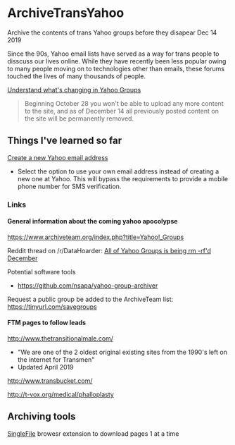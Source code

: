 # ArchiveTransYahoo
Archive the contents of trans Yahoo groups before they disapear Dec 14 2019

Since the 90s, Yahoo email lists have served as a way for trans people to disscuss our lives online. While they have recently been less popular owing to many people moving on to technologies other than emails, these forums touched the lives of many thousands of people. 

[Understand what's changing in Yahoo Groups](https://help.yahoo.com/kb/groups/SLN31010.html)

> Beginning October 28 you won't be able to upload any more content to the site, and as of December 14 all previously posted content on the site  will be permanently removed.

## Things I've learned so far

[Create a new Yahoo email address](https://login.yahoo.com/account/create)

- Select the option to use your own email address instead of creating a new one at Yahoo. This will bypass the requirements to provide a mobile phone number for SMS verification. 

### Links

#### General information about the coming yahoo apocolypse 

https://www.archiveteam.org/index.php?title=Yahoo!_Groups

Reddit thread on /r/DataHoarder: [All of Yahoo Groups is being rm -rf'd December ](https://www.reddit.com/r/DataHoarder/comments/dipcj6/all_of_yahoo_groups_is_being_rm_rfd_december_14/f3yzwv2/?context=3)

Potential software tools

- https://github.com/nsapa/yahoo-group-archiver  

Request a public group be added to the ArchiveTeam list: https://tinyurl.com/savegroups



#### FTM pages to follow leads

http://www.thetransitionalmale.com/

- "We are one of the 2 oldest original existing sites from the 1990's left on the internet for Transmen"
- Updated April 2019

http://www.transbucket.com/

http://t-vox.org/medical/phalloplasty

## Archiving tools

[SingleFile](https://github.com/gildas-lormeau/SingleFile) browesr extension to download pages 1 at a time
